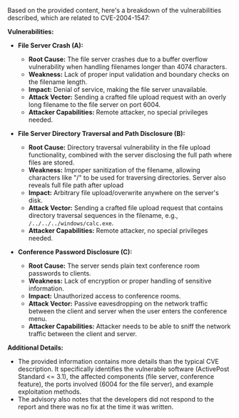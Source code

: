 Based on the provided content, here's a breakdown of the vulnerabilities described, which are related to CVE-2004-1547:

**Vulnerabilities:**

*   **File Server Crash (A):**
    *   **Root Cause:**  The file server crashes due to a buffer overflow vulnerability when handling filenames longer than 4074 characters.
    *   **Weakness:**  Lack of proper input validation and boundary checks on the filename length.
    *   **Impact:** Denial of service, making the file server unavailable.
    *   **Attack Vector:** Sending a crafted file upload request with an overly long filename to the file server on port 6004.
    *   **Attacker Capabilities:** Remote attacker, no special privileges needed.

*   **File Server Directory Traversal and Path Disclosure (B):**
    *   **Root Cause:** Directory traversal vulnerability in the file upload functionality, combined with the server disclosing the full path where files are stored.
    *   **Weakness:** Improper sanitization of the filename, allowing characters like "/" to be used for traversing directories.  Server also reveals full file path after upload
    *   **Impact:** Arbitrary file upload/overwrite anywhere on the server's disk.
    *   **Attack Vector:** Sending a crafted file upload request that contains directory traversal sequences in the filename, e.g., `/../../../windows/calc.exe`.
    *   **Attacker Capabilities:** Remote attacker, no special privileges needed.

*   **Conference Password Disclosure (C):**
    *  **Root Cause:** The server sends plain text conference room passwords to clients.
    *   **Weakness:**  Lack of encryption or proper handling of sensitive information.
    *   **Impact:** Unauthorized access to conference rooms.
    *   **Attack Vector:** Passive eavesdropping on the network traffic between the client and server when the user enters the conference menu.
    *  **Attacker Capabilities:** Attacker needs to be able to sniff the network traffic between the client and server.

**Additional Details:**

*   The provided information contains more details than the typical CVE description. It specifically identifies the vulnerable software (ActivePost Standard <= 3.1), the affected components (file server, conference feature), the ports involved (6004 for the file server), and example exploitation methods.
* The advisory also notes that the developers did not respond to the report and there was no fix at the time it was written.